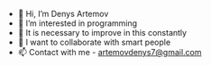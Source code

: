 - 👋 Hi, I’m  Denys Artemov
- 👀 I’m interested in programming
- 🌱 It is necessary to improve in this constantly
- 💞️ I want to collaborate with smart people
- 📫 Contact with me - artemovdenys7@gmail.com

